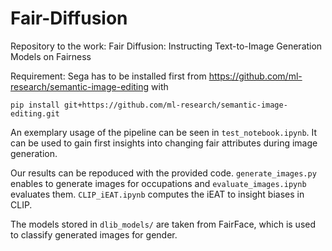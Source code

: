# Fair-Diffusion

Repository to the work: Fair Diffusion: Instructing Text-to-Image Generation Models on Fairness

Requirement:
Sega has to be installed first from https://github.com/ml-research/semantic-image-editing with
```
pip install git+https://github.com/ml-research/semantic-image-editing.git
```


An exemplary usage of the pipeline can be seen in `test_notebook.ipynb`. It can be used to gain first insights into changing fair attributes during image generation.

Our results can be repoduced with the provided code. `generate_images.py` enables to generate images for occupations and `evaluate_images.ipynb` evaluates them. `CLIP_iEAT.ipynb` computes the iEAT to insight biases in CLIP.

The models stored in `dlib_models/` are taken from FairFace, which is used to classify generated images for gender.
